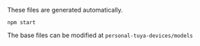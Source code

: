 These files are generated automatically.

```
npm start
```

The base files can be modified at `personal-tuya-devices/models`
